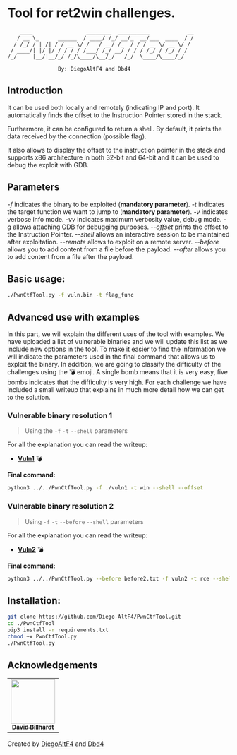 #  Tool for ret2win challenges.  

```
    ____                 ________  __________            __
   / __ \_      ______  / ____/ /_/ __/_  __/___  ____  / /
  / /_/ / | /| / / __ \/ /   / __/ /_  / / / __ \/ __ \/ / 
 / ____/| |/ |/ / / / / /___/ /_/ __/ / / / /_/ / /_/ / /  
/_/     |__/|__/_/ /_/\____/\__/_/   /_/  \____/\____/_/   
                                                           
                By: DiegoAltF4 and Dbd4

```


## Introduction

It can be used both locally and remotely (indicating IP and port). It automatically finds the offset to the Instruction Pointer stored in the stack. 

Furthermore, it can be configured to return a shell. By default, it prints the data received by the connection (possible flag). 

It also allows to display the offset to the instruction pointer in the stack and supports x86 architecture in both 32-bit and 64-bit and it can be used to debug the exploit with GDB. 


## Parameters

*-f* indicates the binary to be exploited (**mandatory parameter**).
*-t* indicates the target function we want to jump to (**mandatory parameter**).
*-v* indicates verbose info mode.
*-vv* indicates maximum verbosity value, debug mode.
*-g* allows attaching GDB for debugging purposes. 
*--offset* prints the offset to the Instruction Pointer. 
*--shell* allows an interactive session to be maintained after exploitation.
*--remote* allows to exploit on a remote server.
*--before* allows you to add content from a file before the payload. 
*--after* allows you to add content from a file after the payload. 


## Basic usage:

````bash
./PwnCtfTool.py -f vuln.bin -t flag_func
````


## Advanced use with examples


In this part, we will explain the different uses of the tool with examples. We have uploaded a list of vulnerable binaries and we will update this list as we include new options in the tool.
To make it easier to find the information we will indicate the parameters used in the final command that allows us to exploit the binary. In addition, we are going to classify the difficulty of the challenges using the 💣 emoji. A single bomb means that it is very easy, five bombs indicates that the difficulty is very high. 
For each challenge we have included a small writeup that explains in much more detail how we can get to the solution. 


### Vulnerable binary resolution 1


> Using the `-f` `-t` `--shell` parameters 

For all the explanation you can read the writeup:

* [**Vuln1**](Example_binaries/Example1/) 💣

**Final command:**

```bash
python3 ../../PwnCtfTool.py -f ./vuln1 -t win --shell --offset
```


### Vulnerable binary resolution 2

> Using `-f` `-t` `--before` `--shell` parameters 

For all the explanation you can read the writeup:

* [**Vuln2**](Example_binaries/Example2/) 💣

**Final command:**

```bash
python3 ../../PwnCtfTool.py --before before2.txt -f vuln2 -t rce --shell
```

## Installation:

```bash
git clone https://github.com/Diego-AltF4/PwnCtfTool.git
cd ./PwnCtfTool
pip3 install -r requirements.txt
chmod +x PwnCtfTool.py
./PwnCtfTool.py
```


## Acknowledgements

<table>
  <tr>
    <td align="center">
      <a href="https://github.com/dbd4">
      <img src="https://pbs.twimg.com/profile_images/1380667733449306113/7rJEid1j_400x400.jpg" width="100px;" alt=""/><br/>
      <sub><b>David Billhardt</b></sub></a><br/>
    </td>
  </tr>
</table>

Created by [DiegoAltF4](https://twitter.com/Diego_AltF4) and [Dbd4](https://twitter.com/DavidBillhardt)

